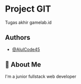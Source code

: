 
# Project GIT

Tugas akhir gamelab.id  




## Authors

- [@AlulCode45](https://github.com/AlulCode45/)


## 🚀 About Me
I'm a junior fullstack web developer

